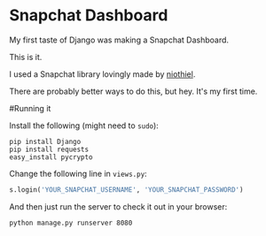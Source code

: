 Snapchat Dashboard
===================

My first taste of Django was making a Snapchat Dashboard.

This is it.

I used a Snapchat library lovingly made by [niothiel](https://github.com/niothiel).

There are probably better ways to do this, but hey. It's my first time.

#Running it

Install the following (might need to `sudo`):

```
pip install Django
pip install requests
easy_install pycrypto
```

Change the following line in `views.py`:

```py
s.login('YOUR_SNAPCHAT_USERNAME', 'YOUR_SNAPCHAT_PASSWORD')
```

And then just run the server to check it out in your browser:

```
python manage.py runserver 8080
```
